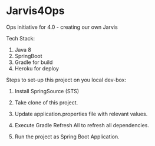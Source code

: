 # Jarvis4Ops
Ops initiative for 4.0 - creating our own Jarvis

Tech Stack:
1. Java 8
2. SpringBoot
3. Gradle for build
4. Heroku for deploy

Steps to set-up this project on you local dev-box:

1. Install SpringSource (STS)

2. Take clone of this project.

3. Update application.properties file with relevant values.

4. Execute Gradle Refresh All to refresh all dependencies.

5. Run the project as Spring Boot Application.
